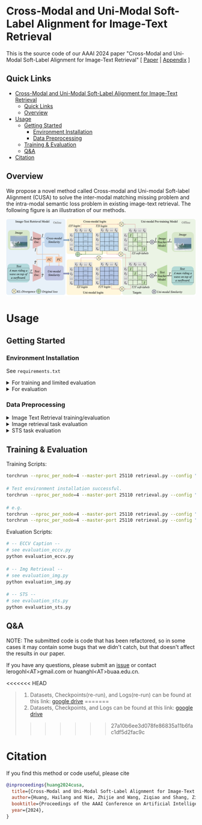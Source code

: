 # Cross-Modal and Uni-Modal Soft-Label Alignment for Image-Text Retrieval
This is the source code of our AAAI 2024 paper "Cross-Modal and Uni-Modal Soft-Label Alignment for Image-Text Retrieval"
[ [Paper](https://arxiv.org/abs/2403.05261) | [Appendix](_doc/Appendix_CUSA.pdf) ]

## Quick Links

- [Cross-Modal and Uni-Modal Soft-Label Alignment for Image-Text Retrieval](#cross-modal-and-uni-modal-soft-label-alignment-for-image-text-retrieval)
  - [Quick Links](#quick-links)
  - [Overview](#overview)
- [Usage](#usage)
  - [Getting Started](#getting-started)
    - [Environment Installation](#environment-installation)
    - [Data Preprocessing](#data-preprocessing)
  - [Training \& Evaluation](#training--evaluation)
  - [Q\&A](#qa)
- [Citation](#citation)

## Overview
We propose a novel method called Cross-modal and Uni-modal Soft-label Alignment (CUSA) to solve the inter-modal matching missing problem and the intra-modal semantic loss problem in existing image-text retrieval. The following figure is an illustration of our methods.

![](_doc/method.png)

# Usage

## Getting Started

### Environment Installation

See `requirements.txt`

<details>
<summary>For training and limited evaluation</summary>

```bash
# python >= 3.9
pip install torch==2.0.1 torchvision==0.15.2 torchaudio==2.0.2 --index-url https://download.pytorch.org/whl/cu118
pip install transformers sentence-transformers tqdm scikit-learn ftfy
```

</details>

<details>
<summary>For evaluation</summary>

```bash
# -- ECCV Caption --
# 1. For more detailed information, please refer to https://github.com/naver-ai/eccv-caption
pip install eccv_caption pycocotools ujson

# -- Img Retrieval --
# 1. Our repository contains the relevant code.
# 2. For more detailed information, please refer to https://github.com/deepglint/unicom
pip install pandas

# -- STS --
# 1. Get code from https://github.com/princeton-nlp/SimCSE
# 2. Install SentEval
git clone https://github.com/princeton-nlp/SimCSE.git
# find file "SimCSE/SentEval/senteval/sts.py"
# Modify lines 42 and 43 of the code to read as follows:
# <42> sent1 = np.array([s.split() for s in sent1], dtype=object)[not_empty_idx]
# <43> sent2 = np.array([s.split() for s in sent2], dtype=object)[not_empty_idx]
cd SimCSE/SentEval
pip install .
pip install prettytable
```

</details>

### Data Preprocessing

<details>
<summary>
Image Text Retrieval training/evaluation
</summary>

You should see albef (https://github.com/salesforce/ALBEF) to build a dataset.

For more data examples, see the folder `dataset_example`.

Here is the data format:
`train.json`
```json
[
  {
        "image_path": "<absPath>/COCO_val2014_000000391895.jpg",
        "caption": "A man with a red helmet on a small moped on a dirt road. ",
        "image_id": "COCO_val2014_000000391895.jpg"
  },
]
```

`train_unicom.npy`
```json
{ "<image_id>1": "<feature>", }
```

</details>


<details>
<summary>
Image retrieval task evaluation
</summary>

You can see the code file: `evaluation_img.py`
For more detailed information, please refer to https://github.com/deepglint/unicom

</details>

<details>
<summary>
STS task evaluation
</summary>

You can see the code file: `evaluation_sts.py`
For more detailed information, please refer to https://github.com/princeton-nlp/SimCSE

</details>

## Training & Evaluation

Training Scripts:

```bash
torchrun --nproc_per_node=4 --master-port 25110 retrieval.py --config "<configPath>"

# Test environment installation successful.
torchrun --nproc_per_node=4 --master-port 25110 retrieval.py --config "./configs/test.yaml"

# e.g.
torchrun --nproc_per_node=4 --master-port 25110 retrieval.py --config "./configs/vitb32/coco/only_contrastive.yaml"
torchrun --nproc_per_node=4 --master-port 25110 retrieval.py --config "./configs/vitb32/coco/cusa.yaml"
```

Evaluation Scripts:

```bash
# -- ECCV Caption --
# see evaluation_eccv.py
python evaluation_eccv.py

# -- Img Retrieval --
# see evaluation_img.py
python evaluation_img.py

# -- STS --
# see evaluation_sts.py
python evaluation_sts.py
```

## Q&A
NOTE: The submitted code is code that has been refactored, so in some cases it may contain some bugs that we didn't catch, but that doesn't affect the results in our paper.

If you have any questions, please submit an [issue](https://github.com/lerogo/aaai24_itr_cusa/issues/new) or contact lerogohl\<AT\>gmail.com or huanghl\<AT\>buaa.edu.cn.

<<<<<<< HEAD
> 1. Datasets, Checkpoints(re-run), and Logs(re-run) can be found at this link: [google drive](https://drive.google.com/drive/folders/19vCLPr9uoR-_HNQ9ViZXVJz6S0fbxaFf)
=======
> 1. Datasets, Checkpoints, and Logs can be found at this link: [google drive](https://drive.google.com/drive/folders/19vCLPr9uoR-_HNQ9ViZXVJz6S0fbxaFf)
>>>>>>> 27a10b6ee3d078fe86835a11b6fac1df5d2fac9c


# Citation

If you find this method or code useful, please cite

```bibtex
@inproceedings{huang2024cusa,
  title={Cross-Modal and Uni-Modal Soft-Label Alignment for Image-Text Retrieval},
  author={Huang, Hailang and Nie, Zhijie and Wang, Ziqiao and Shang, Ziyu},
  booktitle={Proceedings of the AAAI Conference on Artificial Intelligence},
  year={2024},
}
```